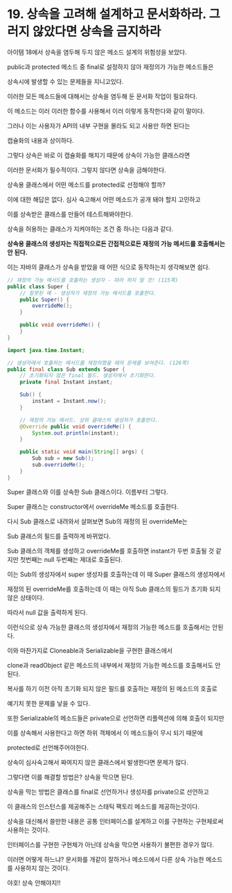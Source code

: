 # 19. 상속을 고려해 설계하고 문서화하라. 그러지 않았다면 상속을 금지하라

아이템 18에서 상속을 염두해 두지 않은 메소드 설계의 위험성을 보았다.

public과 protected 메소드 중 final로 설정하지 않아 재정의가 가능한 메소드들은

상속시에 발생할 수 있는 문제들을 지니고있다.

이러한 모든 메소드들에 대해서는 상속을 염두해 둔 문서화 작업이 필요하다.

이 메소드는 이러 이러한 함수를 사용해서 이러 이렇게 동작한다와 같이 말이다.

그러나 이는 사용자가 API의 내부 구현을 몰라도 되고 사용만 하면 된다는

캡슐화의 내용과 상이하다.

그렇다 상속은 바로 이 캡슐화를 해치기 때문에 상속이 가능한 클래스라면

이러한 문서화가 필수적이다. 그렇지 않다면 상속을 금해야한다.

상속용 클래스에서 어떤 메소드를 protected로 선정해야 할까?

이에 대한 해답은 없다. 심사 숙고해서 어떤 메소드가 공개 돼야 할지 고민하고

이를 상속받은 클래스를 만들어 테스트해봐야한다.

상속을 허용하는 클래스가 지켜야하는 조건 중 하나는 다음과 같다.

**상속용 클래스의 생성자는 직접적으로든 간접적으로든 재정의 가능 메서드를 호출해서는 안 된다.**

이는 자바의 클래스가 상속을 받았을 때 어떤 식으로 동작하는지 생각해보면 쉽다.

```java
// 재정의 가능 메서드를 호출하는 생성자 - 따라 하지 말 것! (115쪽)
public class Super {
    // 잘못된 예 - 생성자가 재정의 가능 메서드를 호출한다.
    public Super() {
        overrideMe();
    }

    public void overrideMe() {
    }
}
```

```java
import java.time.Instant;

// 생성자에서 호출하는 메서드를 재정의했을 때의 문제를 보여준다. (126쪽)
public final class Sub extends Super {
    // 초기화되지 않은 final 필드. 생성자에서 초기화한다.
    private final Instant instant;

    Sub() {
        instant = Instant.now();
    }

    // 재정의 가능 메서드. 상위 클래스의 생성자가 호출한다.
    @Override public void overrideMe() {
        System.out.println(instant);
    }

    public static void main(String[] args) {
        Sub sub = new Sub();
        sub.overrideMe();
    }
}
```

Super 클래스와 이를 상속한 Sub 클래스이다. 이름부터 그렇다.

Super 클래스는 constructor에서 overrideMe 메소드를 호출한다.

다시 Sub 클래스로 내려와서 살펴보면 Sub의 재정의 된 overrideMe는

Sub 클래스의 필드를 출력하게 바뀌었다.

Sub 클래스의 객체를 생성하고 overrideMe를 호출하면 instant가 두번 호출될 것 같지만
첫번째는 null 두번째는 제대로 호출된다.

이는 Sub의 생성자에서 super 생성자를 호출하는데 이 때 Super 클래스의 생성자에서

재정의 된 overrideMe를 호출하는데 이 때는 아직 Sub 클래스의 필드가 초기화 되지 않은 상태이다.

따라서 null 값을 출력하게 된다.

이런식으로 상속 가능한 클래스의 생성자에서 재정의 가능한 메소드를 호출해서는 안된다.

이와 마찬가지로 Cloneable과 Serializable을 구현한 클래스에서

clone과 readObject 같은 메소드의 내부에서 재정의 가능한 메소드를 호출해서도 안된다.

복사를 하기 이전 아직 초기화 되지 않은 필드를 호출하는 재정의 된 메소드의 호출로

예기치 못한 문제를 낳을 수 있다.

또한 Serializable의 메소드들은 private으로 선언하면 리플렉션에 의해 호출이 되지만

이를 상속해서 사용한다고 하면 하위 객체에서 이 메소드들이 무시 되기 때문에

protected로 선언해주어야한다.

상속이 심사숙고해서 짜여지지 않은 클래스에서 발생한다면 문제가 많다.

그렇다면 이를 해결할 방법은? 상속을 막으면 된다.

상속을 막는 방법은 클래스를 final로 선언하거나 생성자를 private으로 선언하고

이 클래스의 인스턴스를 제공해주는 스태틱 팩토리 메소드를 제공하는것이다.

상속을 대신해서 쓸만한 내용은 공통 인터페이스를 설계하고 이를 구현하는 구현체로써 사용하는 것이다.

인터페이스를 구현한 구현체가 아닌데 상속을 막으면 사용하기 불편한 경우가 많다.

이러면 어떻게 하느냐? 문서화를 개같이 잘하거나 메소드에서 다른 상속 가능한 메소드를 사용하지 않는 것이다.

야호! 상속 안해야지!!
